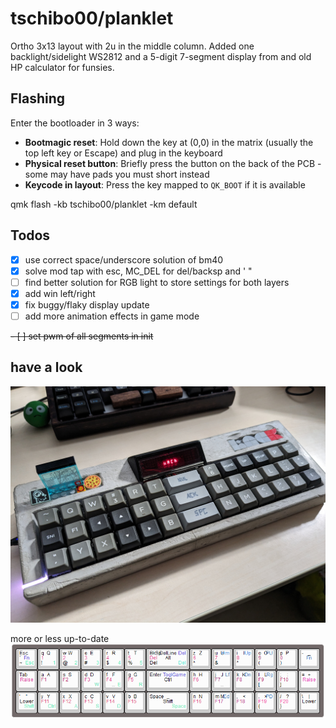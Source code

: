 # tschibo00/planklet
Ortho 3x13 layout with 2u in the middle column.
Added one backlight/sidelight WS2812 and a 5-digit 7-segment display from and old HP calculator for funsies.

## Flashing
Enter the bootloader in 3 ways:

* **Bootmagic reset**: Hold down the key at (0,0) in the matrix (usually the top left key or Escape) and plug in the keyboard
* **Physical reset button**: Briefly press the button on the back of the PCB - some may have pads you must short instead
* **Keycode in layout**: Press the key mapped to `QK_BOOT` if it is available

qmk flash -kb tschibo00/planklet -km default

## Todos
- [x] use correct space/underscore solution of bm40
- [x] solve mod tap with esc, MC_DEL for del/backsp and ' "
- [ ] find better solution for RGB light to store settings for both layers
- [x] add win left/right
- [x] fix buggy/flaky display update
- [ ] add more animation effects in game mode

~~- [ ] set pwm of all segments in init~~

## have a look
![beauty shot](misc/beautyshot.jpg)

more or less up-to-date
![keyboard layout](misc/layout.png)
